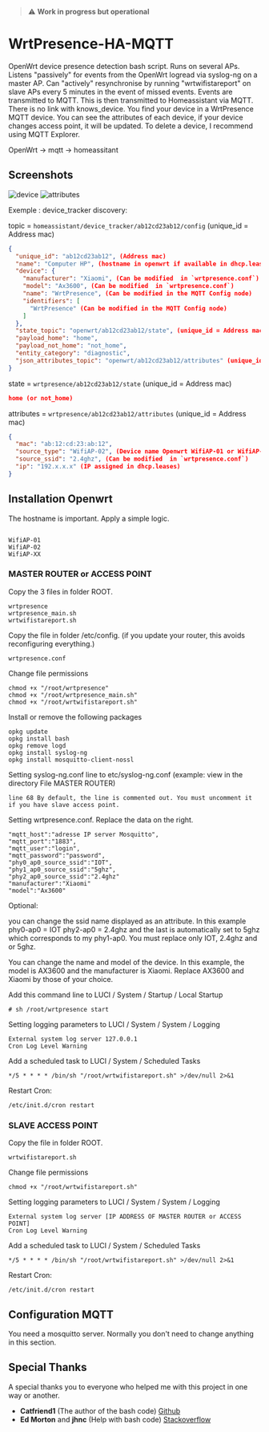 > :warning: **Work in progress but operational**

# WrtPresence-HA-MQTT

OpenWrt device presence detection bash script. Runs on several APs. Listens "passively" for events from the OpenWrt logread via syslog-ng on a master AP. Can "actively" resynchronise by running "wrtwifistareport" on slave APs every 5 minutes in the event of missed events. Events are transmitted to MQTT. This is then transmitted to Homeassistant via MQTT.
There is no link with knows_device. You find your device in a WrtPresence MQTT device. You can see the attributes of each device, if your device changes access point, it will be updated.
To delete a device, I recommend using MQTT Explorer.

OpenWrt -> mqtt -> homeassitant

## Screenshots

![device](https://github.com/dckiller51/WrtPresence-HA-MQTT/tree/main/screeshot/device.png)
![attributes](https://github.com/dckiller51/WrtPresence-HA-MQTT/tree/main/screeshot/attributes.png)

Exemple : device_tracker discovery:

topic = `homeassistant/device_tracker/ab12cd23ab12/config` (unique_id = Address mac)

```json
{
  "unique_id": "ab12cd23ab12", (Address mac)
  "name": "Computer HP", (hostname in openwrt if available in dhcp.leases otherwise mac address)
  "device": {
    "manufacturer": "Xiaomi", (Can be modified  in `wrtpresence.conf`)
    "model": "Ax3600", (Can be modified  in `wrtpresence.conf`)
    "name": "WrtPresence", (Can be modified in the MQTT Config node)
    "identifiers": [
      "WrtPresence" (Can be modified in the MQTT Config node)
    ]
  },
  "state_topic": "openwrt/ab12cd23ab12/state", (unique_id = Address mac)
  "payload_home": "home",
  "payload_not_home": "not_home",
  "entity_category": "diagnostic",
  "json_attributes_topic": "openwrt/ab12cd23ab12/attributes" (unique_id = Address mac)
}
```

state = `wrtpresence/ab12cd23ab12/state` (unique_id = Address mac)

```json
home (or not_home)
```

attributes = `wrtpresence/ab12cd23ab12/attributes` (unique_id = Address mac)

```json
{
  "mac": "ab:12:cd:23:ab:12",
  "source_type": "WifiAP-02", (Device name Openwrt WifiAP-01 or WifiAP-02...)
  "source_ssid": "2.4ghz", (Can be modified  in `wrtpresence.conf`)
  "ip": "192.x.x.x" (IP assigned in dhcp.leases)
}
```

## Installation Openwrt

The hostname is important. Apply a simple logic.

```text

WifiAP-01
WifiAP-02
WifiAP-XX
```

### MASTER ROUTER or ACCESS POINT

Copy the 3 files in folder ROOT.

```text
wrtpresence
wrtpresence_main.sh
wrtwifistareport.sh
```

Copy the file in folder /etc/config.
(if you update your router, this avoids reconfiguring everything.)

```text
wrtpresence.conf
```

Change file permissions

```text
chmod +x "/root/wrtpresence"
chmod +x "/root/wrtpresence_main.sh"
chmod +x "/root/wrtwifistareport.sh"
```

Install or remove the following packages

```text
opkg update
opkg install bash
opkg remove logd
opkg install syslog-ng
opkg install mosquitto-client-nossl
```

Setting syslog-ng.conf line to etc/syslog-ng.conf (example: view in the directory File MASTER ROUTER)

```text
line 68 By default, the line is commented out. You must uncomment it if you have slave access point.
```

Setting wrtpresence.conf. Replace the data on the right.

```text
"mqtt_host":"adresse IP server Mosquitto",
"mqtt_port":"1883",
"mqtt_user":"login",
"mqtt_password":"password",
"phy0_ap0_source_ssid":"IOT",
"phy1_ap0_source_ssid":"5ghz",
"phy2_ap0_source_ssid":"2.4ghz"
"manufacturer":"Xiaomi"
"model":"Ax3600"
```

Optional: 

you can change the ssid name displayed as an attribute.
In this example phy0-ap0 = IOT phy2-ap0 = 2.4ghz and the last is automatically set to 5ghz which corresponds to my phy1-ap0. You must replace only IOT, 2.4ghz and or 5ghz.

You can change the name and model of the device.
In this example, the model is AX3600 and the manufacturer is Xiaomi. Replace AX3600 and Xiaomi by those of your choice.

Add this command line to LUCI / System / Startup / Local Startup

```text
# sh /root/wrtpresence start
```

Setting logging parameters to LUCI / System / System / Logging

```text
External system log server 127.0.0.1
Cron Log Level Warning
```

Add a scheduled task to LUCI / System / Scheduled Tasks

```text
*/5 * * * * /bin/sh "/root/wrtwifistareport.sh" >/dev/null 2>&1
```

Restart Cron:

```text
/etc/init.d/cron restart
```

### SLAVE ACCESS POINT

Copy the file in folder ROOT.

```text
wrtwifistareport.sh
```

Change file permissions

```text
chmod +x "/root/wrtwifistareport.sh"
```

Setting logging parameters to LUCI / System / System / Logging

```text
External system log server [IP ADDRESS OF MASTER ROUTER or ACCESS POINT]
Cron Log Level Warning
```

Add a scheduled task to LUCI / System / Scheduled Tasks

```text
*/5 * * * * /bin/sh "/root/wrtwifistareport.sh" >/dev/null 2>&1
```

Restart Cron:

```text
/etc/init.d/cron restart
```

## Configuration MQTT

You need a mosquitto server. Normally you don't need to change anything in this section.

## Special Thanks

A special thanks you to everyone who helped me with this project in one way or another.

* **Catfriend1** (The author of the bash code) [Github][github]
* **Ed Morton** and **jhnc** (Help with bash code) [Stackoverflow][stackoverflow]

<!-- References -->

[github]: https://github.com/
[stackoverflow]: https://stackoverflow.com/
